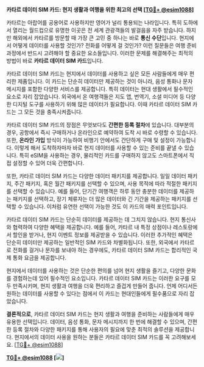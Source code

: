 **카타르 데이터 SIM 카드: 현지 생활과 여행을 위한 최고의 선택 [[TG💪+ @esim1088](https://t.me/s/esim1088)]**

카타르는 아랍어를 공용어로 사용하지만 영어가 널리 통용되는 나라입니다. 특히 도하에서 열리는 월드컵으로 유명한 이곳은 전 세계 관광객들의 발걸음을 자주 받습니다. 하지만 해외에서 카타르를 방문할 때 가장 큰 고민 중 하나는 바로 **통신 수단**입니다. 현지에서 어떻게 데이터를 사용할 것인가? 전화를 어떻게 걸 것인가? 이런 질문들은 여행 준비 과정에서 반드시 고려해야 할 중요한 요소들입니다. 이러한 문제를 해결해주는 최적의 방법이 바로 **카타르 데이터 SIM 카드**입니다.

카타르 데이터 SIM 카드는 현지에서 데이터를 사용하고 싶은 모든 사람들에게 매우 편리한 제품입니다. 이 카드는 단순히 데이터만 제공하는 것이 아니라, 음성 통화나 문자 메시지를 포함한 다양한 서비스를 제공합니다. 특히 데이터는 현대 생활에서 필수적인 요소로 자리 잡았습니다. 외국에서 온 여행객들은 지도 앱, 번역기, 소셜 미디어 등 다양한 디지털 도구를 사용하기 위해 많은 데이터가 필요합니다. 이때 카타르 데이터 SIM 카드는 그 모든 것을 충족시켜줍니다.

카타르 데이터 SIM 카드의 장점은 무엇보다도 **간편한 등록 절차**에 있습니다. 대부분의 경우, 공항에서 즉시 구매하거나 온라인으로 예약하여 도착 시 바로 수령할 수 있습니다. 또한, **온라인 가입** 방식이 가능하여 비행기 안에서도 간단하게 구매 및 설정이 가능합니다. 이렇게 해서 도착하자마자 바로 현지 데이터를 사용할 수 있는 준비를 끝낼 수 있습니다. 특히 eSIM을 사용하는 경우, 물리적인 카드를 구매하지 않고도 스마트폰에서 직접 설정할 수 있어 더욱 간편합니다.

또한, 카타르 데이터 SIM 카드는 다양한 데이터 패키지를 제공합니다. 일일 데이터 패키지, 주간 패키지, 혹은 월간 패키지를 선택할 수 있으며, 사용 목적에 따라 적절한 패키지를 선택할 수 있습니다. 예를 들어, 단기간 여행객은 하루 동안 충분한 데이터를 제공하는 패키지를 선택하고, 장기 체류자는 더 많은 데이터와 긴 기간을 제공하는 패키지를 선택할 수 있습니다. 이처럼 유연한 선택이 가능한 것도 이 카드의 매력 포인트입니다.

카타르 데이터 SIM 카드는 단순히 데이터를 제공하는 데 그치지 않습니다. 현지 통신사와 협력하여 다양한 혜택을 제공합니다. 예를 들어, 카타르 내 특정 상점이나 레스토랑에서 할인을 받거나, 현지 이벤트 정보를 제공받을 수 있습니다. 이러한 추가적인 혜택은 단순히 데이터만 제공하는 일반적인 SIM 카드와 차별화됩니다. 또한, 외국에서 카타르로 전화를 걸거나 문자를 보내야 하는 경우에도, 카타르 데이터 SIM 카드는 합리적인 국제 통화 요금을 제공합니다.

현지에서 데이터를 사용하는 것은 단순한 편의를 넘어 현지 생활을 즐기고, 다양한 문화를 경험하는데 있어 필수적인 요소입니다. 카타르 데이터 SIM 카드는 이러한 요구를 모두 만족시키며, 현지 생활과 여행을 더욱 편리하고 즐겁게 만들어 줍니다. 언제 어디서든 원하는 데이터를 사용할 수 있다는 점에서 이 카드는 현대인들에게 필수품으로 자리 잡았습니다.

**결론적으로**, 카타르 데이터 SIM 카드는 현지 생활과 여행을 준비하는 사람들에게 매우 유용한 선택입니다. 데이터, 음성 통화, 문자 메시지까지 한 번에 해결할 수 있으며, 간편한 등록 절차와 다양한 패키지를 통해 사용자의 필요에 맞춘 최적의 솔루션을 제공합니다. 현지에서의 데이터 사용을 원하는 분들은 카타르 데이터 SIM 카드를 꼭 고려해보세요. [[TG💪+ @esim1088](https://t.me/s/esim1088)]

**[TG💪+ @esim1088](https://t.me/s/esim1088) [![](https://i.postimg.cc/Y0z9fWf4/image.png)]**